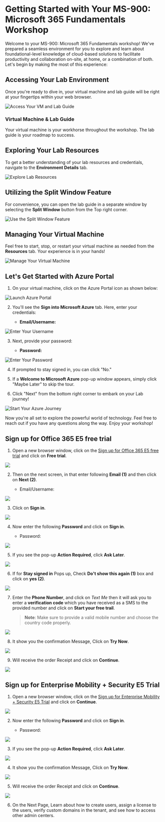 # Getting Started with Your MS-900: Microsoft 365 Fundamentals Workshop
 
Welcome to your MS-900: Microsoft 365 Fundamentals workshop! We've prepared a seamless environment for you to explore and learn about foundational-level knowledge of cloud-based solutions to facilitate productivity and collaboration on-site, at home, or a combination of both. Let's begin by making the most of this experience:
 
## Accessing Your Lab Environment
 
Once you're ready to dive in, your virtual machine and lab guide will be right at your fingertips within your web browser.
 
![Access Your VM and Lab Guide](Images/labguide.png)

### Virtual Machine & Lab Guide
 
Your virtual machine is your workhorse throughout the workshop. The lab guide is your roadmap to success.
 
## Exploring Your Lab Resources
 
To get a better understanding of your lab resources and credentials, navigate to the **Environment Details** tab.
 
![Explore Lab Resources](Images/env.png)
 
## Utilizing the Split Window Feature
 
For convenience, you can open the lab guide in a separate window by selecting the **Split Window** button from the Top right corner.
 
![Use the Split Window Feature](Images/spl.png)
 
## Managing Your Virtual Machine
 
Feel free to start, stop, or restart your virtual machine as needed from the **Resources** tab. Your experience is in your hands!
 
![Manage Your Virtual Machine](Images/res.png)
 
## Let's Get Started with Azure Portal
 
1. On your virtual machine, click on the Azure Portal icon as shown below:
 
![Launch Azure Portal](Images/sc900-image(1).png)

 
2. You'll see the **Sign into Microsoft Azure** tab. Here, enter your credentials:
 
   - **Email/Username:** <inject key="AzureAdUserEmail"></inject>
 
![Enter Your Username](Images/sc900-image-1.png)
 
3. Next, provide your password:
 
   - **Password:** <inject key="AzureAdUserPassword"></inject>
 
![Enter Your Password](Images/sc900-image-2.png)
 
4. If prompted to stay signed in, you can click "No."
 
5. If a **Welcome to Microsoft Azure** pop-up window appears, simply click "Maybe Later" to skip the tour.
 
6. Click "Next" from the bottom right corner to embark on your Lab journey!
 
![Start Your Azure Journey](Images/sc900-image(3).png)
 
Now you're all set to explore the powerful world of technology. Feel free to reach out if you have any questions along the way. Enjoy your workshop!

## Sign up for Office 365 E5 free trial

1. Open a new browser window, click on the [Sign up for Office 365 E5 free trial](https://www.microsoft.com/en-us/microsoft-365/enterprise/office-365-e5) and click on **Free trial**.

![](Images/Ms900-01.png)

2. Then on the next screen, in that enter following **Email (1)** and then click on **Next (2)**.

   * Email/Username: <inject key="AzureAdUserEmail"></inject> 

![](Images/Ms900-03.png)

3. Click on **Sign in**.

![](Images/ms900-2.png)
   
4. Now enter the following **Password** and click on **Sign in**.

   * Password: <inject key="AzureAdUserPassword"></inject>
   
![](Images/pass.png)

5. If you see the pop-up **Action Required**, click **Ask Later**.

![](Images/asklater.png)
   
6. If for **Stay signed in** Pops up, Check **Do't show this again (1)** box and click on **yes (2)**.   

![](Images/stayin.png)

7. Enter the **Phone Number**, and click on *Text Me* then it will ask you to enter a **verification code** which you have received as a SMS to the provided number and click on **Start your free trail**.
   >**Note**: Make sure to provide a valid mobile number and choose the country code properly.

![](Images/Ms900-06.png)

8. It show you the confirmation Message, Click on **Try Now**.

![](Images/Ms900-07.png)

9. Will receive the order Receipt and click on **Continue**.

![](Images/Ms900-08.png)
   
## Sign up for Enterprise Mobility + Security E5 Trial

1. Open a new browser window, click on the [Sign up for Enterprise Mobility + Security E5 Trial](https://go.microsoft.com/fwlink/p/?LinkID=2188847&clcid=0x409&culture=en-us&country=US) and click on **Continue**.

![](Images/ms900-1.png)   
   
2. Now enter the following **Password** and click on **Sign in**.

   * Password: <inject key="AzureAdUserPassword"></inject>
   
![](Images/pass.png)
   
3. If you see the pop-up **Action Required**, click **Ask Later**.

![](Images/asklater.png)
   
4. It show you the confirmation Message, Click on **Try Now**.  

![](Images/ms900Etrynow.png)

5. Will receive the order Receipt and click on **Continue**.

![](Images/Ms900-E.png)
   
6. On the Next Page, Learn about how to create users, assign a license to the users, verify custom domains in the tenant, and see how to access other admin centers.
